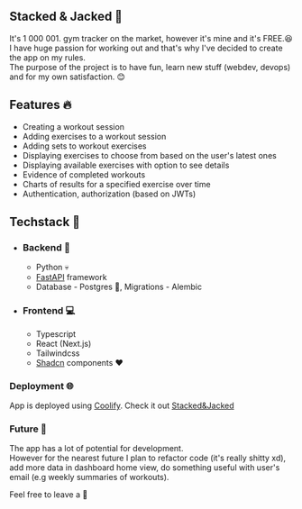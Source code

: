 ## Stacked & Jacked :muscle:

It's 1 000 001. gym tracker on the market, however it's mine and it's FREE.😆  
I have huge passion for working out and that's why I've decided to create the app on my rules.  
The purpose of the project is to have fun, learn new stuff (webdev, devops) and for my own satisfaction. :blush:

## Features :fire:

- Creating a workout session
- Adding exercises to a workout session
- Adding sets to workout exercises
- Displaying exercises to choose from based on the user's latest ones
- Displaying available exercises with option to see details
- Evidence of completed workouts
- Charts of results for a specified exercise over time
- Authentication, authorization (based on JWTs)

## Techstack :eyes:

- ### Backend :wrench:

  - Python :skull:
  - [FastAPI](https://fastapi.tiangolo.com/) framework
  - Database - Postgres :elephant:, Migrations - Alembic

- ### Frontend :computer:

  - Typescript
  - React (Next.js)
  - Tailwindcss
  - [Shadcn](https://ui.shadcn.com/) components :heart:

### Deployment :globe_with_meridians:

App is deployed using [Coolify](https://coolify.io/). Check it out [Stacked&Jacked](https://stacked-n-jacked.wojtek.s.solvro.pl/)

### Future :rocket:

The app has a lot of potential for development.  
However for the nearest future I plan to refactor code (it's really shitty xd),  
add more data in dashboard home view, do something useful with user's email (e.g weekly summaries of workouts).  
  
Feel free to leave a :star2:
